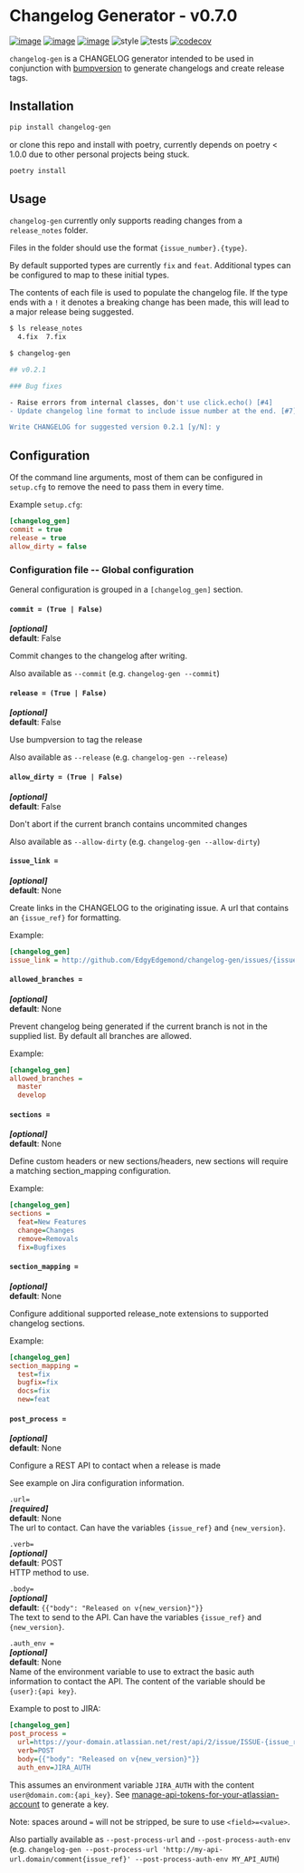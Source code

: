 # Changelog Generator - v0.7.0
[![image](https://img.shields.io/pypi/v/changelog_gen.svg)](https://pypi.org/project/changelog_gen/)
[![image](https://img.shields.io/pypi/l/changelog_gen.svg)](https://pypi.org/project/changelog_gen/)
[![image](https://img.shields.io/pypi/pyversions/changelog_gen.svg)](https://pypi.org/project/changelog_gen/)
![style](https://github.com/EdgyEdgemond/changelog-gen/workflows/style/badge.svg)
![tests](https://github.com/EdgyEdgemond/changelog-gen/workflows/tests/badge.svg)
[![codecov](https://codecov.io/gh/EdgyEdgemond/changelog-gen/branch/master/graph/badge.svg)](https://codecov.io/gh/EdgyEdgemond/changelog-gen)

`changelog-gen` is a CHANGELOG generator intended to be used in conjunction
with [bumpversion](https://github.com/c4urself/bump2version) to generate
changelogs and create release tags.

## Installation

```bash
pip install changelog-gen
```

or clone this repo and install with poetry, currently depends on poetry < 1.0.0
due to other personal projects being stuck.

```bash
poetry install
```

## Usage

`changelog-gen` currently only supports reading changes from a `release_notes` folder.

Files in the folder should use the format `{issue_number}.{type}`.

By default supported types are currently `fix` and `feat`. Additional types can be configured
to map to these initial types.

The contents of each file is used to populate the changelog file. If the type
ends with a `!` it denotes a breaking change has been made, this will lead to a
major release being suggested.

```bash
$ ls release_notes
  4.fix  7.fix

$ changelog-gen

## v0.2.1

### Bug fixes

- Raise errors from internal classes, don't use click.echo() [#4]
- Update changelog line format to include issue number at the end. [#7]

Write CHANGELOG for suggested version 0.2.1 [y/N]: y
```

## Configuration

Of the command line arguments, most of them can be configured in `setup.cfg` to remove
the need to pass them in every time.

Example `setup.cfg`:

```ini
[changelog_gen]
commit = true
release = true
allow_dirty = false
```

### Configuration file -- Global configuration

General configuration is grouped in a `[changelog_gen]` section.

#### `commit = (True | False)`
  _**[optional]**_<br />
  **default**: False

  Commit changes to the changelog after writing.

  Also available as `--commit` (e.g. `changelog-gen --commit`)

#### `release = (True | False)`
  _**[optional]**_<br />
  **default**: False

  Use bumpversion to tag the release

  Also available as `--release` (e.g. `changelog-gen --release`)

#### `allow_dirty = (True | False)`
  _**[optional]**_<br />
  **default**: False

  Don't abort if the current branch contains uncommited changes

  Also available as `--allow-dirty` (e.g. `changelog-gen --allow-dirty`)

#### `issue_link =`
  _**[optional]**_<br />
  **default**: None

  Create links in the CHANGELOG to the originating issue. A url that contains an
  `{issue_ref}` for formatting.

  Example:

```ini
[changelog_gen]
issue_link = http://github.com/EdgyEdgemond/changelog-gen/issues/{issue_ref}
```

#### `allowed_branches =`
  _**[optional]**_<br />
  **default**: None

  Prevent changelog being generated if the current branch is not in the supplied list. By
  default all branches are allowed.

  Example:

```ini
[changelog_gen]
allowed_branches = 
  master
  develop
```

#### `sections =`
  _**[optional]**_<br />
  **default**: None

  Define custom headers or new sections/headers, new sections will require a matching
  section_mapping configuration.

  Example:

```ini
[changelog_gen]
sections = 
  feat=New Features
  change=Changes
  remove=Removals
  fix=Bugfixes
```

#### `section_mapping =`
  _**[optional]**_<br />
  **default**: None

  Configure additional supported release_note extensions to supported changelog
  sections.

  Example:

```ini
[changelog_gen]
section_mapping = 
  test=fix
  bugfix=fix
  docs=fix
  new=feat
```

#### `post_process =`
  _**[optional]**_<br />
  **default**: None

  Configure a REST API to contact when a release is made

  See example on Jira configuration information.

 `.url=`<br />
  _**[required]**_<br />
  **default**: None<br />
  The url to contact. 
  Can have the variables `{issue_ref}` and `{new_version}`.

  `.verb=`<br />
  _**[optional]**_<br />
  **default**: POST<br />
  HTTP method to use.

  `.body=`<br />
  _**[optional]**_<br />
  **default**: `{{"body": "Released on v{new_version}"}}`<br />
  The text to send to the API.
  Can have the variables `{issue_ref}` and `{new_version}`.

  `.auth_env =`<br />
  _**[optional]**_<br />
  **default**: None<br />
  Name of the environment variable to use to extract the basic auth information to contact the API.
  The content of the variable should be `{user}:{api key}`.

  Example to post to JIRA:

```ini
[changelog_gen]
post_process = 
  url=https://your-domain.atlassian.net/rest/api/2/issue/ISSUE-{issue_ref}/comment
  verb=POST
  body={{"body": "Released on v{new_version}"}}
  auth_env=JIRA_AUTH
```
  This assumes an environment variable `JIRA_AUTH` with the content `user@domain.com:{api_key}`.
  See [manage-api-tokens-for-your-atlassian-account](https://support.atlassian.com/atlassian-account/docs/manage-api-tokens-for-your-atlassian-account/) to generate a key.

  Note: spaces around `=` will not be stripped, be sure to use `<field>=<value>`. 

  Also partially available as `--post-process-url` and `--post-process-auth-env` (e.g. `changelog-gen --post-process-url 'http://my-api-url.domain/comment{issue_ref}' --post-process-auth-env MY_API_AUTH`)
